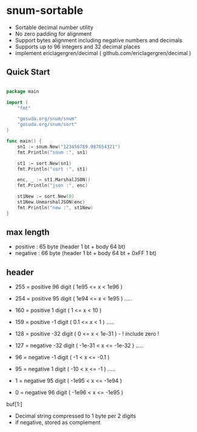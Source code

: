 # snum-sortable

 - Sortable decimal number utility
 - No zero padding for alignment
 - Support bytes alignment including negative numbers and decimals
 - Supports up to 96 integers and 32 decimal places
 - implement ericlagergren/decimal ( github.com/ericlagergren/decimal )


## Quick Start

```go

package main

import (
	"fmt"

	"gosuda.org/snum/snum"
	"gosuda.org/snum/sort"
)

func main() {
	sn1 := snum.New("123456789.987654321")
	fmt.Println("snum :", sn1)

	st1 := sort.New(sn1)
	fmt.Println("sort :", st1)

	enc, _ := st1.MarshalJSON()
	fmt.Println("json :", enc)

	st1New := sort.New(0)
	st1New.UnmarshalJSON(enc)
	fmt.Println("new :", st1New)
}

```

## max length

 - positive : 65 byte (header 1 bt + body 64 bt)
 - negative : 66 byte (header 1 bt + body 64 bt + 0xFF 1 bt)

## header

 - 255 = positive 96 digit ( 1e95 <= x < 1e96 )
 - 254 = positive 95 digit ( 1e94 <= x < 1e95 )
 .....
 - 160 = positive 1 digit ( 1 <= x < 10 )
 - 159 = positive -1 digit ( 0.1 <= x < 1 )
 .....
 - 128 = positive -32 digit ( 0 <= x < 1e-31 ) - ! include zero !

 - 127 = negative -32 digit ( -1e-31 < x <= -1e-32 )
 .....
 - 96 = negative -1 digit ( -1 < x <= -0.1 )
 - 95 = negative 1 digit ( -10 < x <= -1 )
 .....
 - 1 = negative 95 digit ( -1e95 < x <= -1e94 )
 - 0 = negative 96 digit ( -1e96 < x <= -1e95 )

buf[1:]
 - Decimal string compressed to 1 byte per 2 digits
 - if negative, stored as complement
